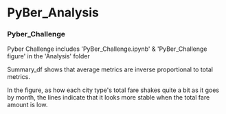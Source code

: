 # PyBer_Analysis
### Pyber_Challenge
Pyber Challenge includes 'PyBer_Challenge.ipynb' & 'PyBer_Challenge figure' in the 'Analysis' folder
  
  Summary_df shows that average metrics are inverse proportional to total metrics.
  
  In the figure, as how each city type's total fare shakes quite a bit as it goes by month, the lines indicate that it looks more stable when the total fare amount is low. 
